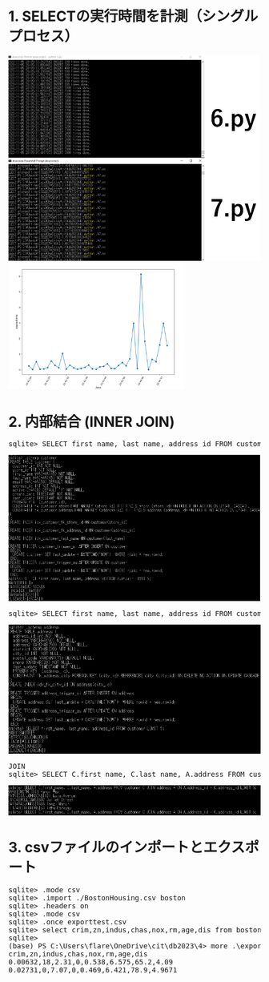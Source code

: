 # 1. SELECTの実行時間を計測（シングルプロセス）
<img src="7-6.png">
<img src="plot11.png" width=70%>

# 2. 内部結合 (INNER JOIN)
<pre>
sqlite> SELECT first_name, last_name, address_id FROM customer LIMIT 5;
</pre>
<img src="customer.png">

<pre>
sqlite> SELECT first_name, last_name, address_id FROM customer LIMIT 5;
</pre>
<img src="address.png">
<pre>
JOIN  
sqlite> SELECT C.first_name, C.last_name, A.address FROM customer C JOIN address A ON A.address_id = C.address_id LIMIT 5;
</pre>
<img src="join1.png">

# 3. csvファイルのインポートとエクスポート
<pre>
sqlite> .mode csv
sqlite> .import ./BostonHousing.csv boston
sqlite> .headers on
sqlite> .mode csv
sqlite> .once exporttest.csv
sqlite> select crim,zn,indus,chas,nox,rm,age,dis from boston;
sqlite>
(base) PS C:\Users\flare\OneDrive\cit\db2023\4> more .\exporttest.csv
crim,zn,indus,chas,nox,rm,age,dis
0.00632,18,2.31,0,0.538,6.575,65.2,4.09
0.02731,0,7.07,0,0.469,6.421,78.9,4.9671
</pre>
